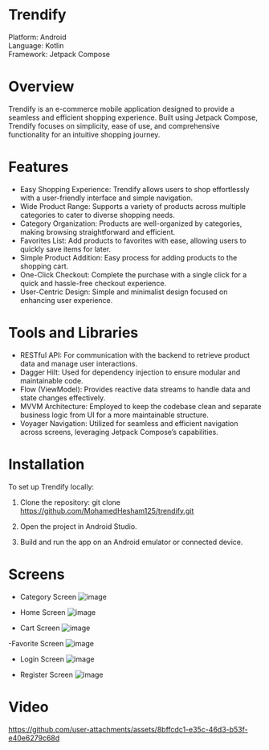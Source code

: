 # Trendify

Platform: Android  
Language: Kotlin  
Framework: Jetpack Compose  

# Overview

Trendify is an e-commerce mobile application designed to provide a seamless and efficient shopping experience. Built using Jetpack Compose, Trendify focuses on simplicity, ease of use, and comprehensive functionality for an intuitive shopping journey.

# Features

- Easy Shopping Experience: Trendify allows users to shop effortlessly with a user-friendly interface and simple navigation.
- Wide Product Range: Supports a variety of products across multiple categories to cater to diverse shopping needs.
- Category Organization: Products are well-organized by categories, making browsing straightforward and efficient.
- Favorites List: Add products to favorites with ease, allowing users to quickly save items for later.
- Simple Product Addition: Easy process for adding products to the shopping cart.
- One-Click Checkout: Complete the purchase with a single click for a quick and hassle-free checkout experience.
- User-Centric Design: Simple and minimalist design focused on enhancing user experience.

# Tools and Libraries

- RESTful API: For communication with the backend to retrieve product data and manage user interactions.
- Dagger Hilt: Used for dependency injection to ensure modular and maintainable code.
- Flow (ViewModel): Provides reactive data streams to handle data and state changes effectively.
- MVVM Architecture: Employed to keep the codebase clean and separate business logic from UI for a more maintainable structure.
- Voyager Navigation: Utilized for seamless and efficient navigation across screens, leveraging Jetpack Compose’s capabilities.

# Installation

To set up Trendify locally:

1. Clone the repository:
   git clone https://github.com/MohamedHesham125/trendify.git
   
3. Open the project in Android Studio.
4. Build and run the app on an Android emulator or connected device.


# Screens
  
  - Category Screen 
  ![image](https://github.com/user-attachments/assets/cad5afa6-7f02-4d50-ad78-599cdc5c16e0)
  
  - Home Screen
  ![image](https://github.com/user-attachments/assets/3a8eae66-fdf4-4e22-b914-3f2cc6541a64)
  
  - Cart Screen
  ![image](https://github.com/user-attachments/assets/79999650-7b77-499e-8c36-3cdbc9116944)

  -Favorite Screen
  ![image](https://github.com/user-attachments/assets/dc086faa-4021-44c5-bee9-e8a80fdda53c)

  - Login Screen
  ![image](https://github.com/user-attachments/assets/e19de650-cb5b-47c7-8a5f-b4ae32cdf0b2)
  
  - Register Screen
  ![image](https://github.com/user-attachments/assets/ecd2c4f8-d00c-4847-8f0d-cdb8fc567598)

# Video

https://github.com/user-attachments/assets/8bffcdc1-e35c-46d3-b53f-e40e6279c68d
